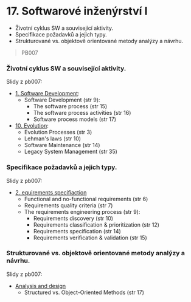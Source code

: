 # 17. Softwarové inženýrství I

* Životní cyklus SW a související aktivity.
* Specifikace požadavků a jejich typy.
* Strukturované vs. objektově orientované metody analýzy a návrhu.

> PB007

### Životní cyklus SW a související aktivity.

Slidy z pb007:

* [1. Software Development](https://is.muni.cz/el/1433/podzim2016/PB007/um/lec/01-SoftwareDevelopment.pdf):
  * Software Development \(str 9\):
    * The software process \(str 15\)
    * The software process activities \(str 16\)
    * Software process models \(str 17\)
* [10. Evolution](https://is.muni.cz/el/1433/podzim2016/PB007/um/lec/10-Evolution.pdf):
  * Evolution Processes \(str 3\)
  * Lehman's laws \(str 10\)
  * Software Maintenance \(str 14\)
  * Legacy System Management \(str 35\)

### Specifikace požadavků a jejich typy.

Slidy z pb007:

* [2. equirements specifiaction](https://is.muni.cz/el/1433/podzim2016/PB007/um/lec/02-RequirementsSpecification.pdf)
  * Functional and no-functional requirements \(str 6\)
  * Requirements quality criteria \(str 7\)
  * The requirements engineering process \(str 9\):
    * Requirements discovery \(str 10\)
    * Requirements classification & prioritization \(str 12\)
    * Requirements specification \(str 14\)
    * Requirements verification & validation \(str 15\)

### Strukturované vs. objektově orientované metody analýzy a návrhu.

Slidy z pb007:

* [Analysis and design](https://is.muni.cz/el/1433/podzim2016/PB007/um/lec/03-AnalysisAndDesign.pdf)
  * Structured vs. Object-Oriented Methods \(str 17\)



